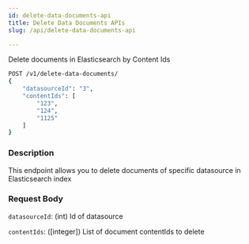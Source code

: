 ```yaml
---
id: delete-data-documents-api
title: Delete Data Documents APIs
slug: /api/delete-data-documents-api

---
```


Delete documents in Elasticsearch by Content Ids

```bash
POST /v1/delete-data-documents/
{
    "datasourceId": "3",
    "contentIds": [
        "123",
        "124",
        "1125"
    ]
}
```

### Description

This endpoint allows you to delete documents of specific datasource in Elasticsearch index

### Request Body

`datasourceId`: (int) Id of datasource

`contentIds`: ([integer]) List of document contentIds to delete
